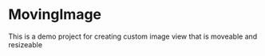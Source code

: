 # MovingImage
This is a demo project for creating custom image view that is moveable and resizeable
